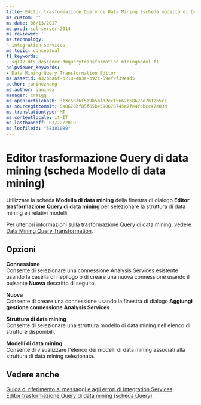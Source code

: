 ```yaml
---
title: Editor trasformazione Query di Data Mining (scheda modello di Data Mining) | Microsoft Docs
ms.custom: ''
ms.date: 06/13/2017
ms.prod: sql-server-2014
ms.reviewer: ''
ms.technology:
- integration-services
ms.topic: conceptual
f1_keywords:
- sql12.dts.designer.dmquerytransformation.miningmodel.f1
helpviewer_keywords:
- Data Mining Query Transformation Editor
ms.assetid: 432bba6f-b218-403e-b92c-59ef9f39e4d5
author: janinezhang
ms.author: janinez
manager: craigg
ms.openlocfilehash: 313c56f6f5a9b5bfd2ecf5662b5862ee7b1265c1
ms.sourcegitcommit: 5a8678bf85f65be590676745a7fe4fcbcc47e83d
ms.translationtype: MT
ms.contentlocale: it-IT
ms.lasthandoff: 03/22/2019
ms.locfileid: "58381089"
---
```

# <a name="data-mining-query-transformation-editor-mining-model-tab"></a>Editor trasformazione Query di data mining (scheda Modello di data mining)
  Utilizzare la scheda **Modello di data mining** della finestra di dialogo **Editor trasformazione Query di data mining** per selezionare la struttura di data mining e i relativi modelli.  
  
 Per ulteriori informazioni sulla trasformazione Query di data mining, vedere [Data Mining Query Transformation](data-flow/transformations/data-mining-query-transformation.md).  
  
## <a name="options"></a>Opzioni  
 **Connessione**  
 Consente di selezionare una connessione Analysis Services esistente usando la casella di riepilogo o di creare una nuova connessione usando il pulsante **Nuova** descritto di seguito.  
  
 **Nuova**  
 Consente di creare una connessione usando la finestra di dialogo **Aggiungi gestione connessione Analysis Services** .  
  
 **Struttura di data mining**  
 Consente di selezionare una struttura modello di data mining nell'elenco di strutture disponibili.  
  
 **Modelli di data mining**  
 Consente di visualizzare l'elenco dei modelli di data mining associati alla struttura di data mining selezionata.  
  
## <a name="see-also"></a>Vedere anche  
 [Guida di riferimento ai messaggi e agli errori di Integration Services](../../2014/integration-services/integration-services-error-and-message-reference.md)   
 [Editor trasformazione Query di data mining &#40;scheda Query&#41;](../../2014/integration-services/data-mining-query-transformation-editor-query-tab.md)  
  
  
